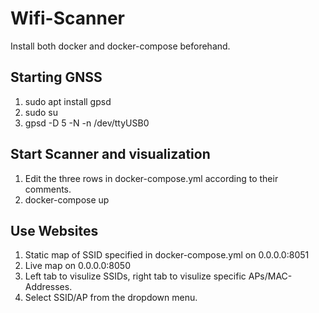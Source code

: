 # Wifi-Scanner
Install both docker and docker-compose beforehand.
##  Starting GNSS
1. sudo apt install gpsd
2. sudo su
3. gpsd -D 5 -N -n /dev/ttyUSB0

## Start Scanner and visualization
1. Edit the three rows in docker-compose.yml according to their comments.
2. docker-compose up

## Use Websites
1. Static map of SSID specified in docker-compose.yml on 0.0.0.0:8051
2. Live map on 0.0.0.0:8050
3. Left tab to visulize SSIDs, right tab to visulize specific APs/MAC-Addresses.
4. Select SSID/AP from the dropdown menu.


